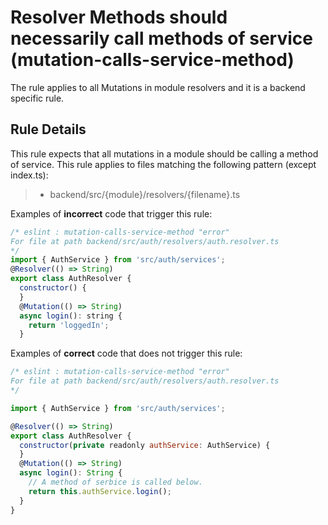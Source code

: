 # Resolver Methods should necessarily call methods of service (mutation-calls-service-method)

The rule applies to all Mutations in module resolvers and it is a backend specific rule.

## Rule Details

This rule expects that all mutations in a module should be calling a method of service. This rule applies to files matching the following pattern (except index.ts):

>- backend/src/{module}/resolvers/{filename}.ts

Examples of **incorrect** code that trigger this rule:

```js
/* eslint : mutation-calls-service-method "error"
For file at path backend/src/auth/resolvers/auth.resolver.ts
*/
import { AuthService } from 'src/auth/services';
@Resolver(() => String)
export class AuthResolver {
  constructor() {
  }
  @Mutation(() => String)
  async login(): string {
    return 'loggedIn';
  }

```

Examples of **correct** code that does not trigger this rule:

```js
/* eslint : mutation-calls-service-method "error"
For file at path backend/src/auth/resolvers/auth.resolver.ts
*/

import { AuthService } from 'src/auth/services';

@Resolver(() => String)
export class AuthResolver {
  constructor(private readonly authService: AuthService) {
  }
  @Mutation(() => String)
  async login(): String {
    // A method of serbice is called below.
    return this.authService.login(); 
  }
}
```
